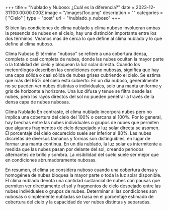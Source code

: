 +++
title = "Nublado y Nuboso: ¿Cuál es la diferencia?"
date = 2023-12-31T00:00:00.000Z
image = "/images/1oc.png"
description = ""
categories = [ "Cielo" ]
type = "post"
url = "/nublado_y_nuboso"
+++

Si bien las condiciones de clima nublado y clima nuboso involucran ambas la presencia de nubes en el cielo, hay una distinción importante entre los dos términos. Veamos más de cerca lo que define al clima nublado y lo que define al clima nuboso.

Clima Nuboso El término "nuboso" se refiere a una cobertura densa, completa o casi completa de nubes, donde las nubes ocultan la mayor parte o la totalidad del cielo y bloquean la luz solar directa. Cuando los meteorólogos describen las condiciones como nubosas, significa que hay una capa sólida o casi sólida de nubes grises cubriendo el cielo. Se estima que más del 95% del cielo está cubierto. En un día nuboso, generalmente no se pueden ver nubes distintas o individuales, solo una manta uniforme y gris de horizonte a horizonte. Una luz difusa y tenue se filtra desde las nubes, pero los rayos directos del sol no pueden penetrar a través de la densa capa de nubes nubosas.

Clima Nublado En contraste, el clima nublado incorpora nubes pero no implica una cobertura del cielo del 100% o cercana al 100%. Por lo general, hay brechas entre las nubes individuales o grupos de nubes que permiten que algunos fragmentos de cielo despejado y luz solar directa se asomen. El porcentaje del cielo oscurecido suele ser inferior al 80%. Las nubes discretas de diversos tamaños y formas son distinguibles, en lugar de formar una manta continua. En un día nublado, la luz solar es intermitente a medida que las nubes pasan por delante del sol, creando períodos alternantes de brillo y sombra. La visibilidad del suelo suele ser mejor que en condiciones abrumadoramente nubosas.

En resumen, el clima se considera nuboso cuando una cobertura densa y homogénea de nubes bloquea la mayor parte o toda la luz solar disponible. El clima nublado denota una cantidad sustancial de nubes con pausas que permiten ver directamente el sol y fragmentos de cielo despejado entre las nubes individuales o grupos de nubes. Determinar si las condiciones son nubosas o simplemente nubladas se basa en el porcentaje estimado de cobertura del cielo y la capacidad de ver nubes distintas y separadas.
